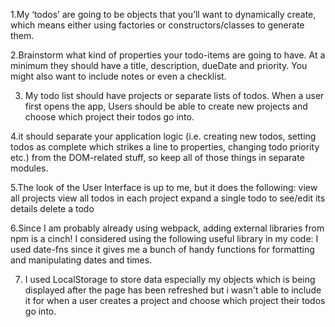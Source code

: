 1.My ‘todos’ are going to be objects that you’ll want to dynamically create, which means either using factories or constructors/classes to generate them.

2.Brainstorm what kind of properties your todo-items are going to have. At a minimum they should have a title, description, dueDate and priority. You might also want to include notes or even a checklist.

3. My todo list should have projects or separate lists of todos. When a user first opens the app, Users should be able to create new projects and choose which project their todos go into.

4.it should separate your application logic (i.e. creating new todos, setting todos as complete which strikes a line to properties, changing todo priority etc.) from the DOM-related stuff, so keep all of those things in separate modules.

5.The look of the User Interface is up to me, but it does the following:
    view all projects
    view all todos in each project
    expand a single todo to see/edit its details
    delete a todo
    
6.Since I am probably already using webpack, adding external libraries from npm is a cinch! I considered using the following useful library in my code:
   I used date-fns since it gives me a bunch of handy functions for formatting and manipulating dates and times.
   
7. I used LocalStorage to store data especially my objects which is being displayed after the page has been refreshed but i wasn't able to include it for when a user creates a project and choose which project their todos go into. 



